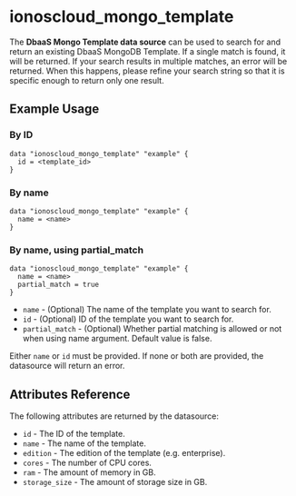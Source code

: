 # ionoscloud_mongo_template

The **DbaaS Mongo Template data source** can be used to search for and return an existing DbaaS MongoDB Template.
If a single match is found, it will be returned. If your search results in multiple matches, an error will be returned.
When this happens, please refine your search string so that it is specific enough to return only one result.

## Example Usage

### By ID
```hcl
data "ionoscloud_mongo_template" "example" {
  id = <template_id>
}
```
### By name

```hcl
data "ionoscloud_mongo_template" "example" {
  name = <name>
}
```

### By name, using partial_match

```hcl
data "ionoscloud_mongo_template" "example" {
  name = <name>
  partial_match = true
}
```

* `name` - (Optional) The name of the template you want to search for.
* `id` - (Optional) ID of the template you want to search for.
* `partial_match` - (Optional) Whether partial matching is allowed or not when using name argument. Default value is false.

Either `name` or `id` must be provided. If none or both are provided, the datasource will return an error.

## Attributes Reference

The following attributes are returned by the datasource:

* `id` - The ID of the template.
* `name` - The name of the template.
* `edition` - The edition of the template (e.g. enterprise).
* `cores` - The number of CPU cores.
* `ram` - The amount of memory in GB.
* `storage_size` - The amount of storage size in GB.
